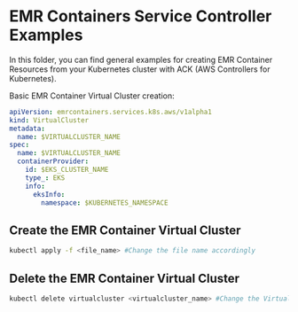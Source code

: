 # EMR Containers Service Controller Examples

In this folder, you can find general examples for creating EMR Container Resources from your
Kubernetes cluster with ACK (AWS Controllers for Kubernetes).

Basic EMR Container Virtual Cluster creation:

```yaml
apiVersion: emrcontainers.services.k8s.aws/v1alpha1
kind: VirtualCluster
metadata:
  name: $VIRTUALCLUSTER_NAME
spec:
  name: $VIRTUALCLUSTER_NAME
  containerProvider:
    id: $EKS_CLUSTER_NAME
    type_: EKS
    info:
      eksInfo:
        namespace: $KUBERNETES_NAMESPACE 
```

## Create the EMR Container Virtual Cluster

```bash
kubectl apply -f <file_name> #Change the file name accordingly
```

## Delete the EMR Container Virtual Cluster

```bash
kubectl delete virtualcluster <virtualcluster_name> #Change the Virtual Cluster name accordingly
```
